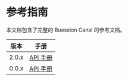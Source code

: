# 参考指南


本文档包含了完整的 Buession Canal 的参考文档。

|  版本   | 手册  |
|  ----  | ----  |
| 2.0.x  | [API 手册](2.0/index.html) |
| 0.0.x  | [API 手册](0.0/index.html) |